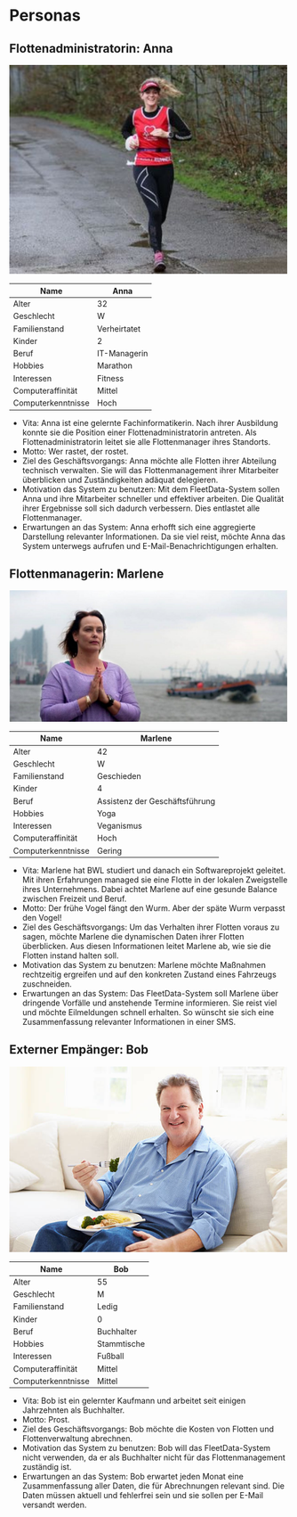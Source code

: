 # Personas

## Flottenadministratorin: Anna

<img src="images/anna.jpg" width="500">

| Name        | Anna
| ------------------| ------------
| Alter             | 32          
| Geschlecht        | W           
| Familienstand     | Verheirtatet
| Kinder            | 2           
| Beruf             | IT-Managerin
| Hobbies           | Marathon    
| Interessen        | Fitness     
| Computeraffinität | Mittel      
| Computerkenntnisse| Hoch        

* Vita:
Anna ist eine gelernte Fachinformatikerin. Nach ihrer Ausbildung konnte sie die Position einer Flottenadministratorin antreten. Als Flottenadministratorin leitet sie alle Flottenmanager ihres Standorts.
* Motto:
Wer rastet, der rostet.
* Ziel des Geschäftsvorgangs: 
Anna möchte alle Flotten ihrer Abteilung technisch verwalten. Sie will das Flottenmanagement ihrer Mitarbeiter überblicken und Zuständigkeiten adäquat delegieren. 
* Motivation das System zu benutzen:
Mit dem FleetData-System sollen Anna und ihre Mitarbeiter schneller und effektiver arbeiten. Die Qualität ihrer Ergebnisse soll sich dadurch verbessern. Dies entlastet alle Flottenmanager.
* Erwartungen an das System:
Anna erhofft sich eine aggregierte Darstellung relevanter Informationen. Da sie viel reist, möchte Anna das System unterwegs aufrufen und E-Mail-Benachrichtigungen erhalten. 

## Flottenmanagerin: Marlene

<img src="images/marlene.jpg" width="500">

| Name        | Marlene
| ------------------| ------------------------------
| Alter             | 42                            
| Geschlecht        | W                             
| Familienstand     | Geschieden                    
| Kinder            | 4                             
| Beruf             | Assistenz der Geschäftsführung
| Hobbies           | Yoga                          
| Interessen        | Veganismus                    
| Computeraffinität | Hoch                          
| Computerkenntnisse| Gering                        

* Vita: 
Marlene hat BWL studiert und danach ein Softwareprojekt geleitet. Mit ihren Erfahrungen managed sie eine Flotte in der lokalen Zweigstelle ihres Unternehmens. Dabei achtet Marlene auf eine gesunde Balance zwischen Freizeit und Beruf.
* Motto:
Der frühe Vogel fängt den Wurm. Aber der späte Wurm verpasst den Vogel!
* Ziel des Geschäftsvorgangs: 
Um das Verhalten ihrer Flotten voraus zu sagen, möchte Marlene die dynamischen Daten ihrer Flotten überblicken. Aus diesen Informationen leitet Marlene ab, wie sie die Flotten instand halten soll.  
* Motivation das System zu benutzen:
Marlene möchte Maßnahmen rechtzeitig ergreifen und auf den konkreten Zustand eines Fahrzeugs zuschneiden.
* Erwartungen an das System:
Das FleetData-System soll Marlene über dringende Vorfälle und anstehende Termine informieren. Sie reist viel und möchte Eilmeldungen schnell erhalten. So wünscht sie sich eine Zusammenfassung relevanter Informationen in einer SMS. 

## Externer Empänger: Bob

<img src="images/bob.jpg" width="500">

| Name        | Bob
| ------------------| ------------
| Alter             | 55          
| Geschlecht        | M           
| Familienstand     | Ledig       
| Kinder            | 0           
| Beruf             | Buchhalter  
| Hobbies           | Stammtische 
| Interessen        | Fußball     
| Computeraffinität | Mittel      
| Computerkenntnisse| Mittel      

* Vita: 
Bob ist ein gelernter Kaufmann und arbeitet seit einigen Jahrzehnten als Buchhalter. 
* Motto:
Prost.
* Ziel des Geschäftsvorgangs:
Bob möchte die Kosten von Flotten und Flottenverwaltung abrechnen.
* Motivation das System zu benutzen:
Bob will das FleetData-System nicht verwenden, da er als Buchhalter nicht für das Flottenmanagement zuständig ist.
* Erwartungen an das System:
Bob erwartet jeden Monat eine Zusammenfassung aller Daten, die für Abrechnungen relevant sind. Die Daten müssen aktuell und fehlerfrei sein und sie sollen per E-Mail versandt werden.
